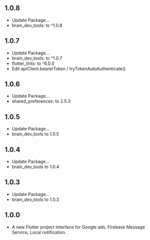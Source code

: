 ## 1.0.8
* Update Package...
* brain_dev_tools: to ^1.0.8

## 1.0.7
* Update Package...
* brain_dev_tools: to ^1.0.7
* flutter_lints: to ^6.0.0
* Edit apiClient.bearerToken / tryTokenAutoAuthenticate()

## 1.0.6
* Update Package...
* shared_preferences: to 2.5.3

## 1.0.5
* Update Package...
* brain_dev_tools to 1.0.5
## 1.0.4
* Update Package...
* brain_dev_tools to 1.0.4

## 1.0.3
* Update Package...
* brain_dev_tools to 1.0.3

## 1.0.0
* A new Flutter project interface for Google ads, Firebase Message Service, Local notification.

